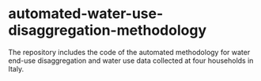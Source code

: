 # automated-water-use-disaggregation-methodology
The repository includes the code of the automated methodology for water end-use disaggregation and water use data collected at four households in Italy.
